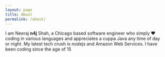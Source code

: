 ```yaml
---
layout: page
title: About
permalink: /about/
---
```


I am Neeraj **n4j** Shah, a Chicago based software engineer who simply ♥ coding in various languages and appreciates a cuppa Java any time of day or night. My latest tech crush is nodejs  and Amazon Web Services. I have been coding since the age of 15